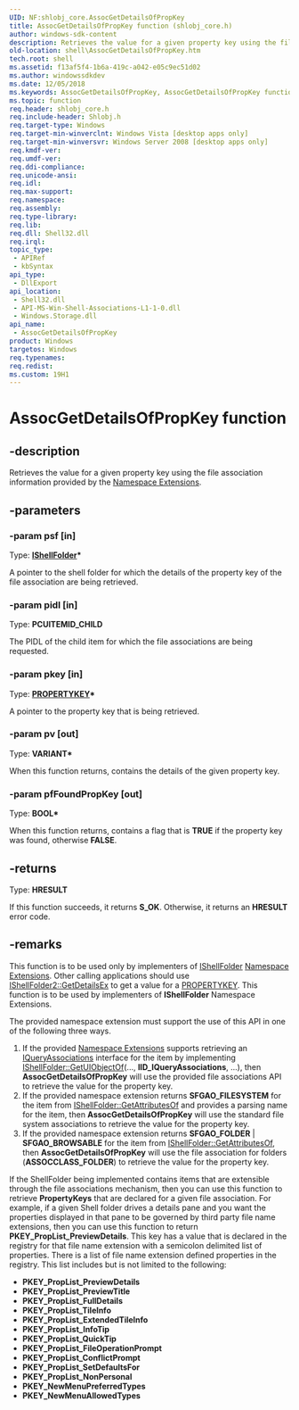 ```yaml
---
UID: NF:shlobj_core.AssocGetDetailsOfPropKey
title: AssocGetDetailsOfPropKey function (shlobj_core.h)
author: windows-sdk-content
description: Retrieves the value for a given property key using the file association information provided by the Namespace Extensions.
old-location: shell\AssocGetDetailsOfPropKey.htm
tech.root: shell
ms.assetid: f13af5f4-1b6a-419c-a042-e05c9ec51d02
ms.author: windowssdkdev
ms.date: 12/05/2018
ms.keywords: AssocGetDetailsOfPropKey, AssocGetDetailsOfPropKey function [Windows Shell], _shell_AssocGetDetailsOfPropKey, shell.AssocGetDetailsOfPropKey, shlobj_core/AssocGetDetailsOfPropKey
ms.topic: function
req.header: shlobj_core.h
req.include-header: Shlobj.h
req.target-type: Windows
req.target-min-winverclnt: Windows Vista [desktop apps only]
req.target-min-winversvr: Windows Server 2008 [desktop apps only]
req.kmdf-ver: 
req.umdf-ver: 
req.ddi-compliance: 
req.unicode-ansi: 
req.idl: 
req.max-support: 
req.namespace: 
req.assembly: 
req.type-library: 
req.lib: 
req.dll: Shell32.dll
req.irql: 
topic_type:
 - APIRef
 - kbSyntax
api_type:
 - DllExport
api_location:
 - Shell32.dll
 - API-MS-Win-Shell-Associations-L1-1-0.dll
 - Windows.Storage.dll
api_name:
 - AssocGetDetailsOfPropKey
product: Windows
targetos: Windows
req.typenames: 
req.redist: 
ms.custom: 19H1
---
```


# AssocGetDetailsOfPropKey function


## -description


Retrieves the value for a given property key using the file association information provided by the <a href="https://msdn.microsoft.com/cc387338-15fa-4350-b039-61a0f1c5030a">Namespace Extensions</a>.


## -parameters




### -param psf [in]

Type: <b><a href="https://msdn.microsoft.com/35190a72-298b-4554-b924-e1357b583a99">IShellFolder</a>*</b>

A pointer to the shell folder for which the details of the property key of the file association are being retrieved.


### -param pidl [in]

Type: <b>PCUITEMID_CHILD</b>

The PIDL of the child item for which the file associations are being requested.


### -param pkey [in]

Type: <b><a href="https://msdn.microsoft.com/3f5f31af-f040-443b-9045-9761055381ea">PROPERTYKEY</a>*</b>

A pointer to the property key that is being retrieved.


### -param pv [out]

Type: <b>VARIANT*</b>

When this function returns, contains the details of the given property key.


### -param pfFoundPropKey [out]

Type: <b>BOOL*</b>

When this function returns, contains a flag that is <b>TRUE</b> if the property key was found, otherwise <b>FALSE</b>.


## -returns



Type: <b>HRESULT</b>

If this function succeeds, it returns <b xmlns:loc="http://microsoft.com/wdcml/l10n">S_OK</b>. Otherwise, it returns an <b xmlns:loc="http://microsoft.com/wdcml/l10n">HRESULT</b> error code.




## -remarks



This function is to be used only by implementers of 
     <a href="https://msdn.microsoft.com/35190a72-298b-4554-b924-e1357b583a99">IShellFolder</a> <a href="https://msdn.microsoft.com/cc387338-15fa-4350-b039-61a0f1c5030a">Namespace Extensions</a>. Other calling applications should use 
     <a href="https://msdn.microsoft.com/f006828c-980d-4e36-be68-3b3c238cd884">IShellFolder2::GetDetailsEx</a> to get a value 
     for a <a href="https://msdn.microsoft.com/3f5f31af-f040-443b-9045-9761055381ea">PROPERTYKEY</a>. This function is to be used by 
     implementers of <b>IShellFolder</b> Namespace Extensions.

The provided namespace extension must support the use of this API in one of the following three ways.

<ol>
<li>If the provided <a href="https://msdn.microsoft.com/cc387338-15fa-4350-b039-61a0f1c5030a">Namespace Extensions</a> supports retrieving an <a href="https://msdn.microsoft.com/8edb99d3-5860-4d78-a750-1df34cdfc313">IQueryAssociations</a> interface for the item by implementing <a href="https://msdn.microsoft.com/ec863dbf-8ec9-4952-8912-575125e6dd09">IShellFolder::GetUIObjectOf</a>(..., <b>IID_IQueryAssociations</b>, ...), then <b>AssocGetDetailsOfPropKey</b> will use the provided file associations API to retrieve the value for the property key.</li>
<li>If the provided namespace extension returns <b>SFGAO_FILESYSTEM</b> for the item from <a href="https://msdn.microsoft.com/3864b386-7653-4661-880c-e96c08ff0dbb">IShellFolder::GetAttributesOf</a> and provides a parsing name for the item, then <b>AssocGetDetailsOfPropKey</b> will use the standard file system associations to retrieve the value for the property key.</li>
<li>If the provided namespace extension returns <b>SFGAO_FOLDER</b> | <b>SFGAO_BROWSABLE</b> for the item from <a href="https://msdn.microsoft.com/3864b386-7653-4661-880c-e96c08ff0dbb">IShellFolder::GetAttributesOf</a>, then <b>AssocGetDetailsOfPropKey</b> will use the file association for folders (<b>ASSOCCLASS_FOLDER</b>) to retrieve the value for the property key.</li>
</ol>
If the ShellFolder being implemented contains items that are extensible through the file associations mechanism, then you can use this function to retrieve <b>PropertyKeys</b> that are declared for a given file association. For example, if a given Shell folder drives a details pane and you want the properties displayed in that pane to be governed by third party file name extensions, then you can use this function to return <b>PKEY_PropList_PreviewDetails</b>.  This key has a value that is declared in the registry for that file name extension with a semicolon delimited list of properties. There is a list of file name extension defined properties in the registry. This list includes but is not limited to the following:

<ul>
<li><b>PKEY_PropList_PreviewDetails</b></li>
<li><b>PKEY_PropList_PreviewTitle</b></li>
<li><b>PKEY_PropList_FullDetails</b></li>
<li><b>PKEY_PropList_TileInfo</b></li>
<li><b>PKEY_PropList_ExtendedTileInfo</b></li>
<li><b>PKEY_PropList_InfoTip</b></li>
<li><b>PKEY_PropList_QuickTip</b></li>
<li><b>PKEY_PropList_FileOperationPrompt</b></li>
<li><b>PKEY_PropList_ConflictPrompt</b></li>
<li><b>PKEY_PropList_SetDefaultsFor</b></li>
<li><b>PKEY_PropList_NonPersonal</b></li>
<li><b>PKEY_NewMenuPreferredTypes</b></li>
<li><b>PKEY_NewMenuAllowedTypes</b></li>
</ul>


